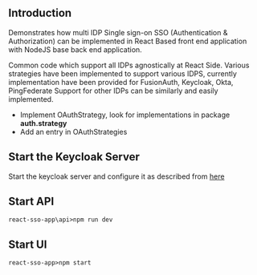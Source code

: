 ## Introduction

Demonstrates how multi IDP Single sign-on SSO (Authentication & Authorization) can be implemented in React Based front end application with NodeJS base back end application.

Common code which support all IDPs agnostically at React Side.
Various strategies have been implemented to support various IDPS, currently implementation have been provided for FusionAuth, Keycloak, Okta, PingFederate 
Support for other IDPs can be similarly and easily implemented. 

* Implement OAuthStrategy, look for implementations in package **auth.strategy**
* Add an entry in OAuthStrategies 

## Start the Keycloak Server

Start the keycloak server and configure it as described from [here](https://reachmnadeem.wordpress.com/2020/02/05/authentication-sso-with-oauth2-and-jwt-in-react-application-with-nodejs-back-end-and-keycloak-iam/)

## Start API

`react-sso-app\api>npm run dev `

## Start UI

`react-sso-app>npm start`
